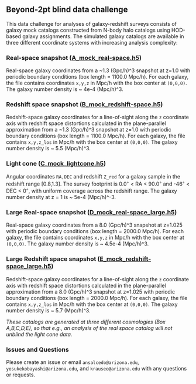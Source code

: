 ## Beyond-2pt blind data challenge
This data challenge for analyses of galaxy-redshift surveys consists of galaxy mock catalogs constructed from N-body halo catalogs using HOD-based galaxy assignments. The simulated galaxy catalogs are available in three different coordinate systems with increasing analysis complexity:
### Real-space snapshot ([A_mock_real-space.h5](https://github.com/ANSalcedo/Beyond2ptMock/blob/main/A_mock_real-space.h5))
Real-space galaxy coordinates from a ~1.3 (Gpc/h)^3 snapshot at z=1.0 with periodic boundary conditions (box length = 1100.0 Mpc/h). For each galaxy, the file contains coordinates ``x,y,z`` in Mpc/h with the box center at ``(0,0,0)``. The galaxy number density is ~ 4e-4 (Mpc/h)^3.
### Redshift space snapshot ([B_mock_redshift-space.h5](https://github.com/ANSalcedo/Beyond2ptMock/blob/main/B_mock_redshift-space.h5))
Redshift-space galaxy coordinates for a line-of-sight along the ``z`` coordinate axis with redshift space distortions calculated in the plane-parallel approximation from a ~1.3 (Gpc/h)^3 snapshot at z=1.0 with periodic boundary conditions (box length = 1100.0 Mpc/h). For each galaxy, the file contains ``x,y,z_los`` in Mpc/h with the box center at ``(0,0,0)``. The galaxy number density is ~ 5.5 (Mpc/h)^3.
### Light cone ([C_mock_lightcone.h5](https://github.com/ANSalcedo/Beyond2ptMock/blob/main/C_mock_lightcone.h5))
Angular coordinates ``RA,DEC`` and redshift ``Z_red`` for a galaxy sample in the redshift range [0.8,1.3]. The survey footprint is 0.0<sup>&#9702;</sup> < RA < 90.0<sup>&#9702;</sup> and -46<sup>&#9702;</sup> < DEC < 0<sup>&#9702;</sup>, with uniform coverage across the redshift range. The galaxy number density at z = 1 is ~ 5e-4 (Mpc/h)^-3.
### Large Real-space snapshot ([D_mock_real-space_large.h5](https://github.com/ANSalcedo/Beyond2ptMock/blob/main/D_mock_real-space_large.h5))
Real-space galaxy coordinates from a 8.0 (Gpc/h)^3 snapshot at z=1.025 with periodic boundary conditions (box length = 2000.0 Mpc/h). For each galaxy, the file contains coordinates ``x,y,z`` in Mpc/h with the box center at ``(0,0,0)``. The galaxy number density is ~ 4.5e-4 (Mpc/h)^3.
### Large Redshift space snapshot ([E_mock_redshift-space_large.h5](https://github.com/ANSalcedo/Beyond2ptMock/blob/main/E_mock_redshift-space_large.h5))
Redshift-space galaxy coordinates for a line-of-sight along the ``z`` coordinate axis with redshift space distortions calculated in the plane-parallel approximation from a 8.0 (Gpc/h)^3 snapshot at z=1.025 with periodic boundary conditions (box length = 2000.0 Mpc/h). For each galaxy, the file contains ``x,y,z_los`` in Mpc/h with the box center at ``(0,0,0)``. The galaxy number density is ~ 5.7 (Mpc/h)^3.

_These catalogs are generated at three different cosmologies (Box A,B,C,D,E), so that e.g., an analysis of the real space catalog will not unblind the light cone data._

### Issues and Questions
Please create an issue or email ```ansalcedo@arizona.edu```, ```yosukekobayashi@arizona.edu```, and ```krausee@arizona.edu``` with any questions or requests.
